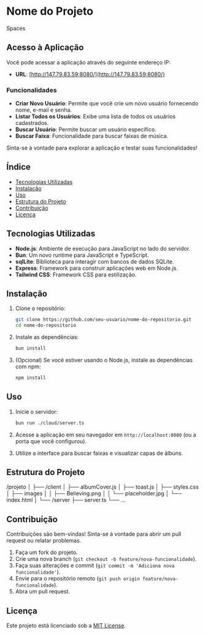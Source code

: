 # Nome do Projeto
Spaces

## Acesso à Aplicação

Você pode acessar a aplicação através do seguinte endereço IP:

- **URL**: [http://147.79.83.59:8080/](http://147.79.83.59:8080/)

### Funcionalidades

- **Criar Novo Usuário**: Permite que você crie um novo usuário fornecendo nome, e-mail e senha.
- **Listar Todos os Usuários**: Exibe uma lista de todos os usuários cadastrados.
- **Buscar Usuário**: Permite buscar um usuário específico.
- **Buscar Faixa**: Funcionalidade para buscar faixas de música.

Sinta-se à vontade para explorar a aplicação e testar suas funcionalidades!


## Índice

- [Tecnologias Utilizadas](#tecnologias-utilizadas)
- [Instalação](#instalação)
- [Uso](#uso)
- [Estrutura do Projeto](#estrutura-do-projeto)
- [Contribuição](#contribuição)
- [Licença](#licença)

## Tecnologias Utilizadas

- **Node.js**: Ambiente de execução para JavaScript no lado do servidor.
- **Bun**: Um novo runtime para JavaScript e TypeScript.
- **sqlLite**: Biblioteca para interagir com bancos de dados SQLite.
- **Express**: Framework para construir aplicações web em Node.js.
- **Tailwind CSS**: Framework CSS para estilização.

## Instalação

1. Clone o repositório:

   ```bash
   git clone https://github.com/seu-usuario/nome-do-repositorio.git
   cd nome-do-repositorio
   ```

2. Instale as dependências:

   ```bash
   bun install
   ```

3. (Opcional) Se você estiver usando o Node.js, instale as dependências com npm:

   ```bash
   npm install
   ```

## Uso

1. Inicie o servidor:

   ```bash
   bun run ./cloud/server.ts
   ```

2. Acesse a aplicação em seu navegador em `http://localhost:8080` (ou a porta que você configurou).

3. Utilize a interface para buscar faixas e visualizar capas de álbuns.

## Estrutura do Projeto

/projeto
│
├── /client
│ ├── albumCover.js
│ ├── toast.js
│ ├── styles.css
│ ├── images
│ │ ├── Believing.png
│ │ └── placeholder.jpg
│ └── index.html
│
└── /server
├── server.ts
└── ...

## Contribuição

Contribuições são bem-vindas! Sinta-se à vontade para abrir um pull request ou relatar problemas.

1. Faça um fork do projeto.
2. Crie uma nova branch (`git checkout -b feature/nova-funcionalidade`).
3. Faça suas alterações e commit (`git commit -m 'Adiciona nova funcionalidade'`).
4. Envie para o repositório remoto (`git push origin feature/nova-funcionalidade`).
5. Abra um pull request.

## Licença

Este projeto está licenciado sob a [MIT License](LICENSE).